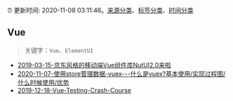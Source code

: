 :alarm_clock: 更新时间: 2020-11-08 03:11:46。[来源分类](../README.md)、[标签分类](../TAGS.md)、[时间分类](../TIMELINE.md)

## Vue


> 关键字：`Vue`、`ElementUI`



- [2019-03-15-京东风格的移动端Vue组件库NutUI2.0来啦](https://jdc.jd.com/archives/212979) 
- [2020-11-07-使用store管理数据-vuex---什么是vuex?基本使用/实现过程图/什么时候使用/优势](https://juejin.im/post/6892429292618121230) 
- [2019-12-18-Vue-Testing-Crash-Course](https://dev.to/blacksonic/vue-testing-crash-course-59kl) 